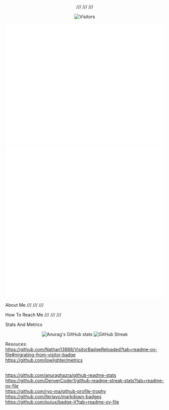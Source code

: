 <div align="center">
///
///
///

  ![Visitors](https://vbr.nathanchung.dev/badge?page_id=TheAndreyZakharov&logo=github&cache=on)
  
</div>



<picture>
  <img src="/github-metrics.svg" alt="Metrics">
</picture>



<picture>
  <img src="/metrics.plugin.isocalendar.fullyear.svg" alt="Metrics">
</picture>


<picture>
  <img src="/metrics.plugin.languages.svg" alt="Metrics">
</picture>



About Me
///
///
///

How To Reach Me
///
///
///


Stats And Metrics 

<div align="center">

  ![Anurag's GitHub stats](https://github-readme-stats.vercel.app/api?username=TheAndreyZakharov&card_width=270px&show_icons=true&rank_icon=github&border_color=000000&bg_color=90,ffffff,ddefff&include_all_commits=true&hide_rank=true)
  ![GitHub Streak](https://streak-stats.demolab.com?user=TheAndreyZakharov&date_format=j%20M%5B%20Y%5D&card_width=270&card_height=195&theme=meta-light&background=90,ffffff,ddefff)

</div>


Resouces: 
<br>
https://github.com/Nathan13888/VisitorBadgeReloaded?tab=readme-ov-file#migrating-from-visitor-badge  <br>
https://github.com/lowlighter/metrics  <br>  <br>

https://github.com/anuraghazra/github-readme-stats  <br>
https://github.com/DenverCoder1/github-readme-streak-stats?tab=readme-ov-file  <br>
https://github.com/ryo-ma/github-profile-trophy  <br>
https://github.com/Ileriayo/markdown-badges  <br>
https://github.com/pujux/badge-it?tab=readme-ov-file  <br>
